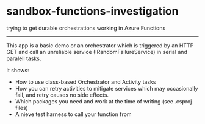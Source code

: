 # sandbox-functions-investigation

trying to get durable orchestrations working in Azure Functions

---------------------------------------------------------------

This app is a basic demo or an orchestrator which is triggered by an HTTP GET and call an unreliable service (IRandomFailureService) in serial and paralell tasks.

It shows:

- How to use class-based Orchestrator and Activity tasks
- How you can retry activities to mitigate services which may occasionally fail, and retry causes no side effects.
- Which packages you need and work at the time of writing (see .csproj files)
- A nieve test harness to call your function from
